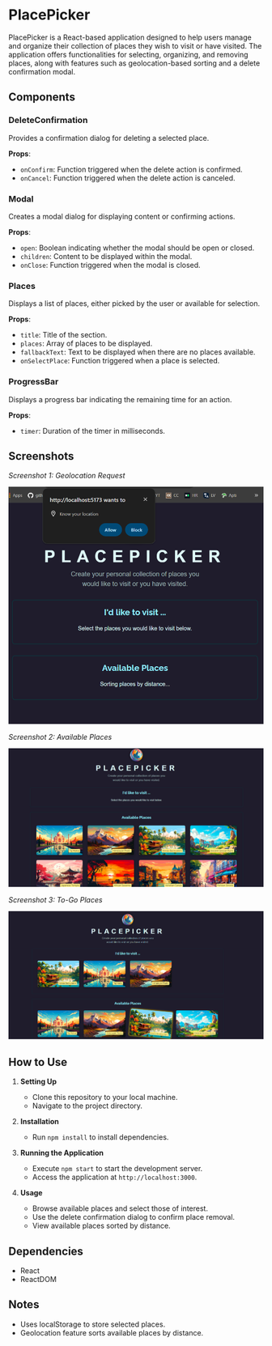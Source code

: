 # PlacePicker

PlacePicker is a React-based application designed to help users manage and organize their collection of places they wish to visit or have visited. The application offers functionalities for selecting, organizing, and removing places, along with features such as geolocation-based sorting and a delete confirmation modal.

## Components

### DeleteConfirmation

Provides a confirmation dialog for deleting a selected place.

**Props**:
- `onConfirm`: Function triggered when the delete action is confirmed.
- `onCancel`: Function triggered when the delete action is canceled.

### Modal

Creates a modal dialog for displaying content or confirming actions.

**Props**:
- `open`: Boolean indicating whether the modal should be open or closed.
- `children`: Content to be displayed within the modal.
- `onClose`: Function triggered when the modal is closed.

### Places

Displays a list of places, either picked by the user or available for selection.

**Props**:
- `title`: Title of the section.
- `places`: Array of places to be displayed.
- `fallbackText`: Text to be displayed when there are no places available.
- `onSelectPlace`: Function triggered when a place is selected.

### ProgressBar

Displays a progress bar indicating the remaining time for an action.

**Props**:
- `timer`: Duration of the timer in milliseconds.

## Screenshots

*Screenshot 1: Geolocation Request*

![Geolocation Request](screenshots/geolocation.png)

*Screenshot 2: Available Places*

![Available Places](screenshots/availablePlaces.png)

*Screenshot 3: To-Go Places*

![To-Go Places](screenshots/toGoPlaces.png)

## How to Use

1. **Setting Up**
   - Clone this repository to your local machine.
   - Navigate to the project directory.

2. **Installation**
   - Run `npm install` to install dependencies.

3. **Running the Application**
   - Execute `npm start` to start the development server.
   - Access the application at `http://localhost:3000`.

4. **Usage**
   - Browse available places and select those of interest.
   - Use the delete confirmation dialog to confirm place removal.
   - View available places sorted by distance.

## Dependencies
- React
- ReactDOM

## Notes
- Uses localStorage to store selected places.
- Geolocation feature sorts available places by distance.

